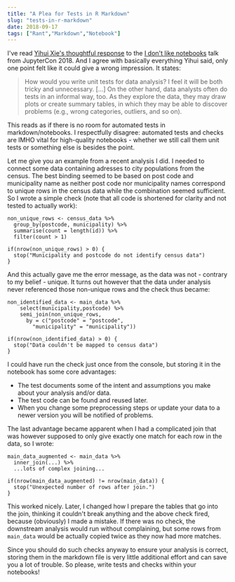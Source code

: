 ```yaml
---
title: "A Plea for Tests in R Markdown"
slug: "tests-in-r-markdown"
date: 2018-09-17
tags: ["Rant","Markdown","Notebook"]
---
```


I've read [Yihui Xie's thoughtful response](https://yihui.name/en/2018/09/notebook-war/) to the [I don't like notebooks](https://docs.google.com/presentation/d/1n2RlMdmv1p25Xy5thJUhkKGvjtV-dkAIsUXP-AL4ffI/preview#slide=id.g362da58057_0_1) talk from JupyterCon 2018. And I agree with basically everything Yihui said, only one point felt like it could give a wrong impression. It states:

> How would you write unit tests for data analysis? I feel it will be both tricky and unnecessary.
[...]
 On the other hand, data analysts often do tests in an informal way, too. As they explore the data, they may draw plots or create summary tables, in which they may be able to discover problems (e.g., wrong categories, outliers, and so on). 

This reads as if there is no room for automated tests in markdown/notebooks. I respectfully disagree: automated tests and checks are IMHO vital for high-quality notebooks - whether we still call them unit tests or something else is besides the point. 

Let me give you an example from a recent analysis I did. I needed to connect some data containing adresses to city populations from the census. The best binding seemed to be based on post code and municipality name as neither post code nor municipality names correspond to unique rows in the census data while the combination seemed sufficient. So I wrote a simple check (note that all code is shortened for clarity and not tested to actually work):

```
non_unique_rows <- census_data %>% 
  group_by(postcode, municipality) %>% 
  summarise(count = length(id)) %>%
  filter(count > 1)
  
if(nrow(non_unique_rows) > 0) {
  stop("Municipality and postcode do not identify census data")
}
```

And this actually gave me the error message, as the data was not - contrary to my belief - unique. It turns out however that the data under analysis never referenced those non-unique rows and the check thus became:

```
non_identified_data <- main_data %>%
    select(municipality,postcode) %>%
    semi_join(non_unique_rows, 
      by = c("postcode" = "postcode", 
        "municipality" = "municipality"))
    
if(nrow(non_identified_data) > 0) {
  stop("Data couldn't be mapped to census data")
}
```

I could have run the check just once from the console, but storing it in the notebook has some core advantages:

* The test documents some of the intent and assumptions you make about your analysis and/or data.
* The test code can be found and reused later.
* When you change some preprocessing steps or update your data to a newer version you will be notified of problems.

The last advantage became apparent when I had a complicated join that was however supposed to only give exactly one match for each row in the data, so I wrote:

```
main_data_augmented <- main_data %>% 
  inner_join(...) %>%
  ...lots of complex joining...
  
if(nrow(main_data_augmented) != nrow(main_data)) {
  stop("Unexpected number of rows after join.")
}
```

This worked nicely. Later, I changed how I prepare the tables that go into the join, thinking it couldn't break anything and the above check fired, because (obviously) I made a mistake. If there was no check, the downstream analysis would run without complaining, but some rows from `main_data` would be actually copied twice as they now had more matches.

Since you should do such checks anyway to ensure your analysis is correct, storing them in the markdown file is very little additional effort and can save you a lot of trouble. So please, write tests and checks within your notebooks!
